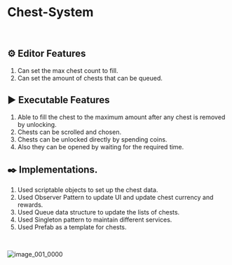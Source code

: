 # Chest-System
</br>

## ⚙️ Editor Features
1. Can set the max chest count to fill.
2. Can set the amount of chests that can be queued.

## ▶️ Executable Features
1. Able to fill the chest to the maximum amount after any chest is removed by unlocking.
2. Chests can be scrolled and chosen.
3. Chests can be unlocked directly by spending coins.
4. Also they can be opened by waiting for the required time.

## ✒️ Implementations.
1. Used scriptable objects to set up the chest data.
2. Used Observer Pattern to update UI and update chest currency and rewards.
3. Used Queue data structure to update the lists of chests.
4. Used Singleton pattern to maintain different services.
5. Used Prefab as a template for chests.
</br>


![image_001_0000](https://github.com/Sajan-Satheesh/Chest-System/assets/64242770/b9142255-5a67-475a-aff5-d66efe72bacd)

